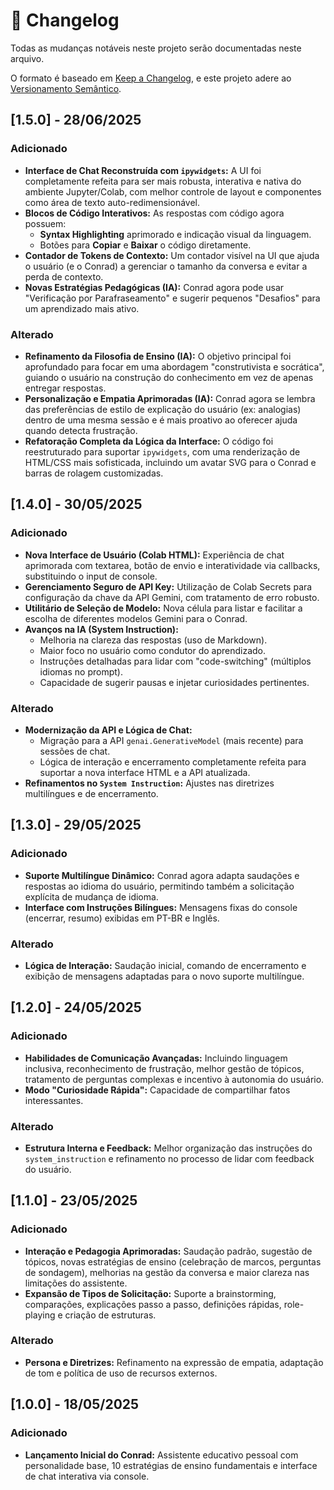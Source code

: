 # 📝 Changelog

Todas as mudanças notáveis neste projeto serão documentadas neste arquivo.

O formato é baseado em [Keep a Changelog](https://keepachangelog.com/pt-BR/1.0.0/),
e este projeto adere ao [Versionamento Semântico](https://semver.org/lang/pt-BR/).

## [1.5.0] - 28/06/2025

### Adicionado
- **Interface de Chat Reconstruída com `ipywidgets`:** A UI foi completamente refeita para ser mais robusta, interativa e nativa do ambiente Jupyter/Colab, com melhor controle de layout e componentes como área de texto auto-redimensionável.
- **Blocos de Código Interativos:** As respostas com código agora possuem:
    - **Syntax Highlighting** aprimorado e indicação visual da linguagem.
    - Botões para **Copiar** e **Baixar** o código diretamente.
- **Contador de Tokens de Contexto:** Um contador visível na UI que ajuda o usuário (e o Conrad) a gerenciar o tamanho da conversa e evitar a perda de contexto.
- **Novas Estratégias Pedagógicas (IA):** Conrad agora pode usar "Verificação por Parafraseamento" e sugerir pequenos "Desafios" para um aprendizado mais ativo.

### Alterado
- **Refinamento da Filosofia de Ensino (IA):** O objetivo principal foi aprofundado para focar em uma abordagem "construtivista e socrática", guiando o usuário na construção do conhecimento em vez de apenas entregar respostas.
- **Personalização e Empatia Aprimoradas (IA):** Conrad agora se lembra das preferências de estilo de explicação do usuário (ex: analogias) dentro de uma mesma sessão e é mais proativo ao oferecer ajuda quando detecta frustração.
- **Refatoração Completa da Lógica da Interface:** O código foi reestruturado para suportar `ipywidgets`, com uma renderização de HTML/CSS mais sofisticada, incluindo um avatar SVG para o Conrad e barras de rolagem customizadas.

## [1.4.0] - 30/05/2025

### Adicionado
- **Nova Interface de Usuário (Colab HTML):** Experiência de chat aprimorada com textarea, botão de envio e interatividade via callbacks, substituindo o input de console.
- **Gerenciamento Seguro de API Key:** Utilização de Colab Secrets para configuração da chave da API Gemini, com tratamento de erro robusto.
- **Utilitário de Seleção de Modelo:** Nova célula para listar e facilitar a escolha de diferentes modelos Gemini para o Conrad.
- **Avanços na IA (System Instruction):**
    - Melhoria na clareza das respostas (uso de Markdown).
    - Maior foco no usuário como condutor do aprendizado.
    - Instruções detalhadas para lidar com "code-switching" (múltiplos idiomas no prompt).
    - Capacidade de sugerir pausas e injetar curiosidades pertinentes.

### Alterado
- **Modernização da API e Lógica de Chat:**
    - Migração para a API `genai.GenerativeModel` (mais recente) para sessões de chat.
    - Lógica de interação e encerramento completamente refeita para suportar a nova interface HTML e a API atualizada.
- **Refinamentos no `System Instruction`:** Ajustes nas diretrizes multilíngues e de encerramento.

## [1.3.0] - 29/05/2025

### Adicionado
- **Suporte Multilíngue Dinâmico:** Conrad agora adapta saudações e respostas ao idioma do usuário, permitindo também a solicitação explícita de mudança de idioma.
- **Interface com Instruções Bilíngues:** Mensagens fixas do console (encerrar, resumo) exibidas em PT-BR e Inglês.

### Alterado
- **Lógica de Interação:** Saudação inicial, comando de encerramento e exibição de mensagens adaptadas para o novo suporte multilíngue.

## [1.2.0] - 24/05/2025

### Adicionado
- **Habilidades de Comunicação Avançadas:** Incluindo linguagem inclusiva, reconhecimento de frustração, melhor gestão de tópicos, tratamento de perguntas complexas e incentivo à autonomia do usuário.
- **Modo "Curiosidade Rápida":** Capacidade de compartilhar fatos interessantes.

### Alterado
- **Estrutura Interna e Feedback:** Melhor organização das instruções do `system_instruction` e refinamento no processo de lidar com feedback do usuário.

## [1.1.0] - 23/05/2025

### Adicionado
- **Interação e Pedagogia Aprimoradas:** Saudação padrão, sugestão de tópicos, novas estratégias de ensino (celebração de marcos, perguntas de sondagem), melhorias na gestão da conversa e maior clareza nas limitações do assistente.
- **Expansão de Tipos de Solicitação:** Suporte a brainstorming, comparações, explicações passo a passo, definições rápidas, role-playing e criação de estruturas.

### Alterado
- **Persona e Diretrizes:** Refinamento na expressão de empatia, adaptação de tom e política de uso de recursos externos.

## [1.0.0] - 18/05/2025

### Adicionado
- **Lançamento Inicial do Conrad:** Assistente educativo pessoal com personalidade base, 10 estratégias de ensino fundamentais e interface de chat interativa via console.
